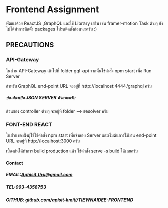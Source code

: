 # Frontend Assignment

พัฒนาด้วย ReactJS ,GraphQL และใช้ Library เสริม เช่น framer-motion Task ต่างๆ ยังไม่ได้ทำการติดตั้ง packages โปรดติดตั้งก่อนนะครับ :)


## PRECAUTIONS 

### API-Gateway

ในส่วน API-Gateway เข้าไปที่ folder gql-api จากนั้นใช้คำสั่ง  npm start เพื่อ Run Server 

สำหรับ GraphQL end-point URL จะอยู่ที่ http://localhost:4444/graphql ครับ

##### ปล.ต้องเปิด JSON SERVER ด้วยนะครับ

ส่วนของ controller ต่างๆ จะอยู่ที่ folder --> resolver ครับ


### FONT-END REACT

ในส่วนของฝั่งผู้ใช้ใช้คำสั่ง npm start เพื่อจำลอง Server และเริ่มต้นการใช้งาน
end-point URL จะอยู่ที่ http://localhost:3000 ครับ

เบื้องต้นได้ทำการ build production แล้ว ใช้คำสั่ง serve -s build ได้เลยครับ 


#### Contact
##### EMAIL:Aphisit.thu@gmail.com
##### TEL:093-4358753
##### GITHUB: github.com/apisit-kmitl/TIEWNAIDEE-FRONTEND




